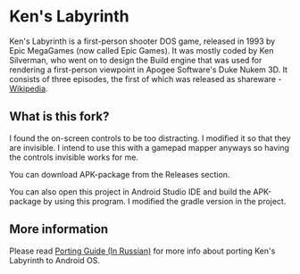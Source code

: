 Ken's Labyrinth
=============

Ken's Labyrinth is a first-person shooter DOS game, released in 1993 by Epic MegaGames (now called Epic Games). It was mostly coded by Ken Silverman, who went on to design the Build engine that was used for rendering a first-person viewpoint in Apogee Software's Duke Nukem 3D. It consists of three episodes, the first of which was released as shareware - [Wikipedia](https://en.wikipedia.org/wiki/Ken%27s_Labyrinth).

## What is this fork? 

I found the on-screen controls to be too distracting. I modified it so that they are invisible. I intend to use this with a gamepad mapper anyways so having the controls invisible works for me.  

You can download APK-package from the Releases section. 

You can also open this project in Android Studio IDE and build the APK-package by using this program. I modified the gradle version in the project. 

## More information

Please read [Porting Guide (In Russian)](http://exlmoto.ru/kenlab3d-droid) for more info about porting Ken's Labyrinth to Android OS.
